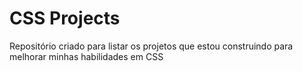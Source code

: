 # CSS Projects

Repositório criado para listar os projetos que estou construindo para melhorar minhas habilidades em CSS
